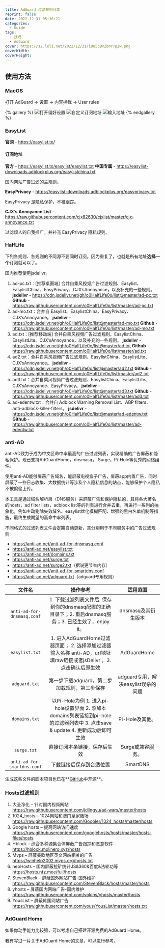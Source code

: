 ```yaml
---
title: AdGuard 过滤规则分享
reprint: false
date: 2022-12-31 05:16:21
categories:
  - Guide
tags:
  - 技巧
  - AdGuard
cover: https://s2.loli.net/2022/12/31/i9u5cBvZbmr7p2w.png
coverWidth:
coverHeight:
---
```


## 使用方法

### MacOS

打开 AdGuard -> 设置 -> 内容拦截 -> User rules

{% gallery %}
![打开偏好设置](https://s2.loli.net/2023/01/01/CRxelVitSnzuWfb.png)
![自定义订阅地址](https://s2.loli.net/2023/01/01/M5IZsqjdo4U2BeF.png)
![输入地址](https://s2.loli.net/2023/01/01/J5D2xhrPYZUkuwX.png)
{% endgallery %}

### EasyList

**官网** - <https://easylist.to/>

#### 订阅地址

**官方** - <https://easylist.to/easylist/easylist.txt>
**中国专属** - <https://easylist-downloads.adblockplus.org/easylistchina.txt>

国内网站广告过滤的主规则。

**EasyPrivacy** - <https://easylist-downloads.adblockplus.org/easyprivacy.txt>

EasyPrivacy 是隐私保护，不被跟踪。

**CJX’s Annoyance List** - <https://raw.githubusercontent.com/cjx82630/cjxlist/master/cjx-annoyance.txt>

过滤烦人的自我推广，并补充 EasyPrivacy 隐私规则。

### HalfLife

下列各规则、各规则的不同源不要同时订阅，因为重复了，也就是所有地址**选择一个**订阅就可以了。

国内推荐使用jsdelivr。

1. ad-pc.txt：[推荐桌面端] 合并自乘风视频广告过滤规则、Easylist、EasylistChina、EasyPrivacy、CJX’sAnnoyance，以及补充的一些规则。
**jsdelivr** - <https://cdn.jsdelivr.net/gh/o0HalfLife0o/list@master/ad-pc.txt>
**Github** - <https://raw.githubusercontent.com/o0HalfLife0o/list/master/ad-pc.txt>
2. ad-mo.txt：合并自 Easylist、EasylistChina、EasyPrivacy、CJX’sAnnoyance。
**jsdelivr** - <https://cdn.jsdelivr.net/gh/o0HalfLife0o/list@master/ad-mo.txt>
**Github** - <https://raw.githubusercontent.com/o0HalfLife0o/list/master/ad-mo.txt>
3. ad.txt：[推荐移动端] 合并自乘风视频广告过滤规则、EasylistChina、EasylistLite、CJX’sAnnoyance，以及补充的一些规则。
**jsdelivr** - <https://cdn.jsdelivr.net/gh/o0HalfLife0o/list@master/ad.txt>
**Github** - <https://raw.githubusercontent.com/o0HalfLife0o/list/master/ad.txt>
4. ad2.txt：合并自乘风视频广告过滤规则、EasylistChina、EasylistLite、CJX’sAnnoyance。
**jsdelivr** - <https://cdn.jsdelivr.net/gh/o0HalfLife0o/list@master/ad2.txt>
**Github** - <https://raw.githubusercontent.com/o0HalfLife0o/list/master/ad2.txt>
5. ad3.txt：合并自乘风视频广告过滤规则、EasylistChina、EasylistLite、CJX’sAnnoyance、EasyPrivacy。
**jsdelivr** - <https://cdn.jsdelivr.net/gh/o0HalfLife0o/list@master/ad3.txt>
**Github** - <https://raw.githubusercontent.com/o0HalfLife0o/list/master/ad3.txt>
6. ad-edentw.txt：合并自 Adblock Warning Removal List、ABP filters、anti-adblock-killer-filters。
**jsdelivr** - <https://cdn.jsdelivr.net/gh/o0HalfLife0o/list@master/ad-edentw.txt>
**Github** - <https://raw.githubusercontent.com/o0HalfLife0o/list/master/ad-edentw.txt>

### anti-AD

anti-AD致力于成为中文区命中率最高的广告过滤列表，实现精确的广告屏蔽和隐私保护。现已支持AdGuardHome，dnsmasq， Surge，Pi-Hole等优秀的网络组件。

使用anti-AD能够屏蔽广告域名，能屏蔽电视盒子广告，屏蔽app内置广告，同时屏蔽了一些日志收集、大数据统计等涉及个人隐私信息的站点，能够保护个人隐私不被偷偷上传。

本工具是通过域名解析层（DNS服务）来屏蔽广告和保护隐私的，其将各大著名的hosts，ad filter lists，adblock list等的列表进行合并去重，再进行一系列的抽象化，例如主动剔除失效域名、easylist优化模糊匹配、增强的黑白名单机制等措施，最终生成期望的高命中率列表。

不同格式的过滤列表文件会定期自动更新，其分别用于不同服务中的广告过滤规则:

- <https://anti-ad.net/anti-ad-for-dnsmasq.conf>
- <https://anti-ad.net/easylist.txt>
- <https://anti-ad.net/domains.txt>
- <https://anti-ad.net/surge.txt>
- <https://anti-ad.net/surge2.txt>（据说更节省内存）
- <https://anti-ad.net/anti-ad-for-smartdns.conf>
- <https://anti-ad.net/adguard.txt>（adguard专用规则）

|           文件名            |                           操作参考                           |              适用范围               |
| :-------------------------: | :----------------------------------------------------------: | :---------------------------------: |
| `anti-ad-for-dnsmasq.conf`  | 1. 下载过滤列表文件后, 保存到你的dnsmasq配置的正确目录下；2. 重启dnsmasq服务；3. 已经生效了，enjoy it。 |         dnsmasq及其衍生版本         |
|       `easylist.txt`        | 1. 进入AdGuardHome过滤器页面； 2. 选择添加过滤器输入名称 anti-AD，url地址填raw链接或者jsDelivr； 3. 点击确认后即生效 |             AdGuardHome             |
|        `adguard.txt`        |        第一步下载adguard，第二步加载规则，第三步保存         | adguard专用，解决easylist误杀的问题 |
|        `domains.txt`        | 以Pi-Hole为例 1. 进入pi-hole设置界面 2. 添加本domains列表链接到pi-hole的过滤器列表中 3. 点击save & update 4. 更新成功后即可生效 |           Pi-Hole及其他。           |
|         `surge.txt`         |                 直接订阅本条链接，保存后生效                 |          Surge或兼容服务。          |
| `anti-ad-for-smartdns.conf` |                   下载链接后保存到合适位置                   |              SmartDNS               |

生成这些文件的脚本项目也已在**[GitHub](https://github.com/privacy-protection-tools/anti-AD)中开源**。

### Hosts过滤规则

1. 大圣净化 – 针对国内视频网站
<https://raw.githubusercontent.com/jdlingyu/ad-wars/master/hosts>
2. 1024_hosts – 1024网站和澳门皇家赌场
<https://raw.githubusercontent.com/Goooler/1024_hosts/master/hosts>
3. Google hosts – 提高网站访问速度
<https://raw.githubusercontent.com/googlehosts/hosts/master/hosts-files/hosts>
4. Hblock – 综合多种源集合体屏蔽广告跟踪和恶意软件
<https://hblock.molinero.xyz/hosts>
5. Mvps – 屏蔽美欧地区英文网站相关的广告
<https://winhelp2002.mvps.org/hosts.txt>
6. neoHosts – 国内屏蔽挖矿统计JS&360&百度&法轮功等
<https://hosts.nfz.moe/full/hosts>
7. StevenBlack – 屏蔽国外网站广告-国外维护
<https://raw.githubusercontent.com/StevenBlack/hosts/master/hosts>
8. yhosts – 屏蔽国内网站广告-国内维护
<https://raw.githubusercontent.com/vokins/yhosts/master/hosts>
9. YousList – 屏蔽韩国网站广告
<https://raw.githubusercontent.com/yous/YousList/master/hosts.txt>

### AdGuard Home

如果你动手能力比较强，可以考虑自己搭建开源免费的AdGuard Home。

我有写过一片关于AdGuard Home的文章，可以进行参考。
